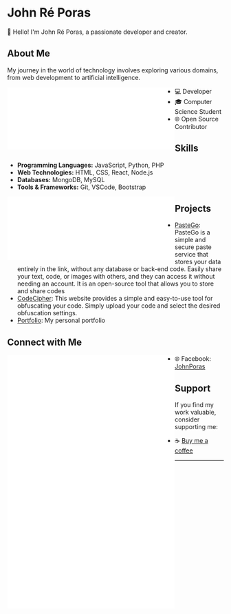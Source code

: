 # John Ré Poras

👋 Hello! I'm John Ré Poras, a passionate developer and creator.

## About Me

My journey in the world of technology involves exploring various domains, from web development to artificial intelligence.

[<img align="left" width="390" alt="JohnDev19" src="https://raw.githubusercontent.com/JohnDev19/JohnDev19/main/john.svg">](https://github.com/sponsors/JohnDev19)

- 💻 Developer
- 🎓 Computer Science Student
- 🌐 Open Source Contributor

## Skills

- **Programming Languages:** JavaScript, Python, PHP
- **Web Technologies:** HTML, CSS, React, Node.js
- **Databases:** MongoDB, MySQL
- **Tools & Frameworks:** Git, VSCode, Bootstrap

[<img align="left" width="390" alt="JohnDev19" src="https://raw.githubusercontent.com/JohnDev19/JohnDev19/main/topics.icons.svg">](https://github.com/sponsors/JohnDev19)

## Projects

- [PasteGo](https://johndev19.github.io/pastego/): PasteGo is a simple and secure paste service that stores your data entirely in the link, without any database or back-end code. Easily share your text, code, or images with others, and they can access it without needing an account. It is an open-source tool that allows you to store and share codes
- [CodeCipher](https://johndev19.github.io/CodeCipher/): This website provides a simple and easy-to-use tool for obfuscating your code. Simply upload your code and select the desired obfuscation settings.
- [Portfolio](https://johndev19.github.io/): My personal portfolio

## Connect with Me

[<img align="left" width="390" alt="JohnDev19" src="https://raw.githubusercontent.com/JohnDev19/JohnDev19/main/metrics.plugin.stargazers.worldmap.svg">](https://github.com/sponsors/JohnDev19)

- 🌐 Facebook: [JohnPoras](https://www.facebook.com/IamJohnPoras.org)

## Support

[<img align="left" width="390" alt="JohnDev19" src="https://raw.githubusercontent.com/JohnDev19/JohnDev19/main/reactions.svg">](https://github.com/sponsors/JohnDev19)

If you find my work valuable, consider supporting me:

- ☕ [Buy me a coffee](https://www.buymeacoffee.com/yourusername)

---

[<img align="left" width="390" alt="JohnDev19" src="https://raw.githubusercontent.com/JohnDev19/JohnDev19/main/licenses.svg">](https://github.com/sponsors/JohnDev19)
